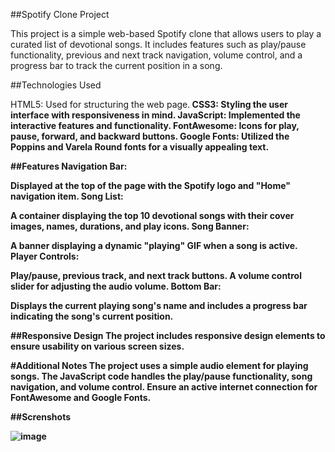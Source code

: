 ##Spotify Clone Project

This project is a simple web-based Spotify clone that allows users to play a curated list of devotional songs. It includes features such as play/pause functionality, previous and next track navigation, volume control, and a progress bar to track the current position in a song.

##Technologies Used

HTML5: Used for structuring the web page.<b>
CSS3: Styling the user interface with responsiveness in mind.<b>
JavaScript: Implemented the interactive features and functionality.<b>
FontAwesome: Icons for play, pause, forward, and backward buttons.<b>
Google Fonts: Utilized the Poppins and Varela Round fonts for a visually appealing text.<b>

##Features
Navigation Bar:

Displayed at the top of the page with the Spotify logo and "Home" navigation item.
Song List:

A container displaying the top 10 devotional songs with their cover images, names, durations, and play icons.
Song Banner:

A banner displaying a dynamic "playing" GIF when a song is active.
Player Controls:

Play/pause, previous track, and next track buttons.
A volume control slider for adjusting the audio volume.
Bottom Bar:

Displays the current playing song's name and includes a progress bar indicating the song's current position.

##Responsive Design
The project includes responsive design elements to ensure usability on various screen sizes.


#Additional Notes
The project uses a simple audio element for playing songs.
The JavaScript code handles the play/pause functionality, song navigation, and volume control.
Ensure an active internet connection for FontAwesome and Google Fonts.

##Screnshots

![image](https://github.com/Pradnya129/Spotify-Clone/assets/129608807/6d3f3fa4-9c91-419e-9e19-2b0ac48a21b6)
